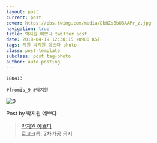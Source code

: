 ```yaml
---
layout: post
current: post
cover: https://pbs.twimg.com/media/DbHZs6bU8AAPr_z.jpg
navigation: true
title: 박지원 예쁘다 twitter post
date: 2018-04-19 12:30:15 +0900 KST
tags: 지원 박지원-예쁘다 photo
class: post-template
subclass: post tag-photo
author: auto-posting
---
```


```  
180413  
  
#fromis_9 #박지원  

```

![0](https://pbs.twimg.com/media/DbHZs6bU8AAPr_z.jpg)


Post by 박지원 예쁘다

> [박지원 예쁘다](https://twitter.com/jiwon_is_pretty)  
  로고크롭, 2차가공 금지